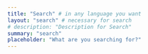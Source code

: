 ```yaml
---
title: "Search" # in any language you want
layout: "search" # necessary for search
# description: "Description for Search"
summary: "search"
placeholder: "What are you searching for?"
---
```

